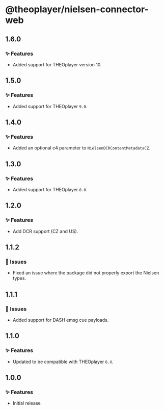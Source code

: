 # @theoplayer/nielsen-connector-web

## 1.6.0

### ✨ Features

- Added support for THEOplayer version 10.

## 1.5.0

### ✨ Features

- Added support for THEOplayer `9.0`.

## 1.4.0

### ✨ Features

- Added an optional c4 parameter to `NielsenDCRContentMetadataCZ`.

## 1.3.0

### ✨ Features

- Added support for THEOplayer `8.0`.

## 1.2.0

### ✨ Features

- Add DCR support (CZ and US).

## 1.1.2

### 🐛 Issues

- Fixed an issue where the package did not properly export the Nielsen types.

## 1.1.1

### 🐛 Issues

- Added support for DASH emsg cue payloads.

## 1.1.0

### ✨ Features

- Updated to be compatible with THEOplayer `6.X`.

## 1.0.0

### ✨ Features

- Initial release
